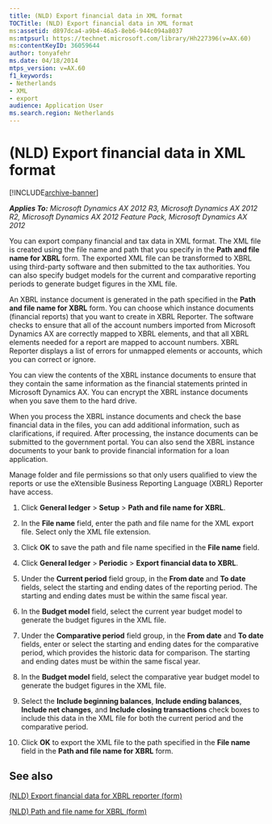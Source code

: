 ```yaml
---
title: (NLD) Export financial data in XML format
TOCTitle: (NLD) Export financial data in XML format
ms:assetid: d897dca4-a9b4-46a5-8eb6-944c094a8037
ms:mtpsurl: https://technet.microsoft.com/library/Hh227396(v=AX.60)
ms:contentKeyID: 36059644
author: tonyafehr
ms.date: 04/18/2014
mtps_version: v=AX.60
f1_keywords:
- Netherlands
- XML
- export
audience: Application User
ms.search.region: Netherlands
---
```


# (NLD) Export financial data in XML format 


[!INCLUDE[archive-banner](includes/archive-banner.md)]


_**Applies To:** Microsoft Dynamics AX 2012 R3, Microsoft Dynamics AX 2012 R2, Microsoft Dynamics AX 2012 Feature Pack, Microsoft Dynamics AX 2012_

You can export company financial and tax data in XML format. The XML file is created using the file name and path that you specify in the **Path and file name for XBRL** form. The exported XML file can be transformed to XBRL using third-party software and then submitted to the tax authorities. You can also specify budget models for the current and comparative reporting periods to generate budget figures in the XML file.

An XBRL instance document is generated in the path specified in the **Path and file name for XBRL** form. You can choose which instance documents (financial reports) that you want to create in XBRL Reporter. The software checks to ensure that all of the account numbers imported from Microsoft Dynamics AX are correctly mapped to XBRL elements, and that all XBRL elements needed for a report are mapped to account numbers. XBRL Reporter displays a list of errors for unmapped elements or accounts, which you can correct or ignore.

You can view the contents of the XBRL instance documents to ensure that they contain the same information as the financial statements printed in Microsoft Dynamics AX. You can encrypt the XBRL instance documents when you save them to the hard drive.

When you process the XBRL instance documents and check the base financial data in the files, you can add additional information, such as clarifications, if required. After processing, the instance documents can be submitted to the government portal. You can also send the XBRL instance documents to your bank to provide financial information for a loan application.

Manage folder and file permissions so that only users qualified to view the reports or use the eXtensible Business Reporting Language (XBRL) Reporter have access.

1.  Click **General ledger** \> **Setup** \> **Path and file name for XBRL**.

2.  In the **File name** field, enter the path and file name for the XML export file. Select only the XML file extension.

3.  Click **OK** to save the path and file name specified in the **File name** field.

4.  Click **General ledger** \> **Periodic** \> **Export financial data to XBRL**.

5.  Under the **Current period** field group, in the **From date** and **To date** fields, select the starting and ending dates of the reporting period. The starting and ending dates must be within the same fiscal year.

6.  In the **Budget model** field, select the current year budget model to generate the budget figures in the XML file.

7.  Under the **Comparative period** field group, in the **From date** and **To date** fields, enter or select the starting and ending dates for the comparative period, which provides the historic data for comparison. The starting and ending dates must be within the same fiscal year.

8.  In the **Budget model** field, select the comparative year budget model to generate the budget figures in the XML file.

9.  Select the **Include beginning balances**, **Include ending balances**, **Include net changes**, and **Include closing transactions** check boxes to include this data in the XML file for both the current period and the comparative period.

10. Click **OK** to export the XML file to the path specified in the **File name** field in the **Path and file name for XBRL** form.

## See also

[(NLD) Export financial data for XBRL reporter (form)](https://technet.microsoft.com/library/hh242795\(v=ax.60\))

[(NLD) Path and file name for XBRL (form)](https://technet.microsoft.com/library/hh227568\(v=ax.60\))

  


